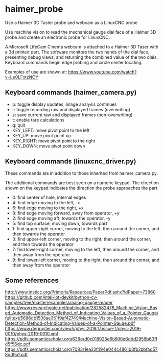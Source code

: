 # haimer_probe
Use a Haimer 3D Taster probe and webcam as a LinuxCNC probe

Use machine vision to read the mechanical gauge dial face of a Haimer 3D probe and create an electronic probe for LinuxCNC.

A Microsoft LifeCam Cinema webcam is attached to a Haimer 3D Taser with a 3d printed part. The software monitors the two hands of the dial face, presenting debug views, and returning the combined value of the two dials. Keyboard commands begin edge probing and circle center locating.

Examples of use are shown at: https://www.youtube.com/watch?v=Le0LFxtzNOY

## Keyboard commands (haimer_camera.py)
* p: toggle display updates, image analysis continues
* r: toggle recording raw and displayed frames (overwriting)
* s: save current raw and displayed frames (non-overwriting)
* t: enable tare calculations
* q: quit
* KEY_LEFT: move pivot point to the left
* KEY_UP: move pivot point up
* KEY_RIGHT: move pivot point to the right
* KEY_DOWN: move pivot point down

## Keyboard commands (linuxcnc_driver.py)
These commands are in addition to those inherited from haimer_camera.py.

The additional commands are best seen on a numeric keypad. The direction shown on the keypad indicates the direction the probe approaches the part.

* 0: find center of hole, internal edges
* 4: find edge moving to the left, -x
* 6: find edge moving to the right, +x
* 8: find edge moving forward, away from operator, +y
* 2: find edge moving aft, towards the operator, -y
* 5: find top surface, moving down, towards part
* 1: find upper-right corner, moving to the left, then around the corner, and then towards the operator
* 3: find upper-left corner, moving to the right, then around the corner, and then towards the operator
* 7: find lower-right corner, moving to the left, then around the corner, and then away from the operator
* 9: find lower-left corner, moving to the right, then around the corner, and then away from the operator

## Some references
http://www.insticc.org/Primoris/Resources/PaperPdf.ashx?idPaper=73860
https://github.com/intel-iot-devkit/python-cv-samples/tree/master/examples/analog-gauge-reader
https://www.researchgate.net/publication/282582478_Machine_Vision_Based_Automatic_Detection_Method_of_Indicating_Values_of_a_Pointer_Gauge/fulltext/5686db1508ae051f9af42749/Machine-Vision-Based-Automatic-Detection-Method-of-Indicating-Values-of-a-Pointer-Gauge.pdf
https://www.degruyter.com/view/j/phys.2019.17.issue-1/phys-2019-0010/phys-2019-0010.xml
https://pdfs.semanticscholar.org/639e/d0c018925e6b900e6ddd2956b63ffd5f56dc.pdf
https://pdfs.semanticscholar.org/7083/1ea22f494e044c4861b3fb2bbfad578dd9a1.pdf
